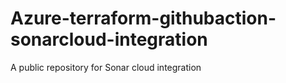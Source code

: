 # Azure-terraform-githubaction-sonarcloud-integration
A public repository for Sonar cloud integration

